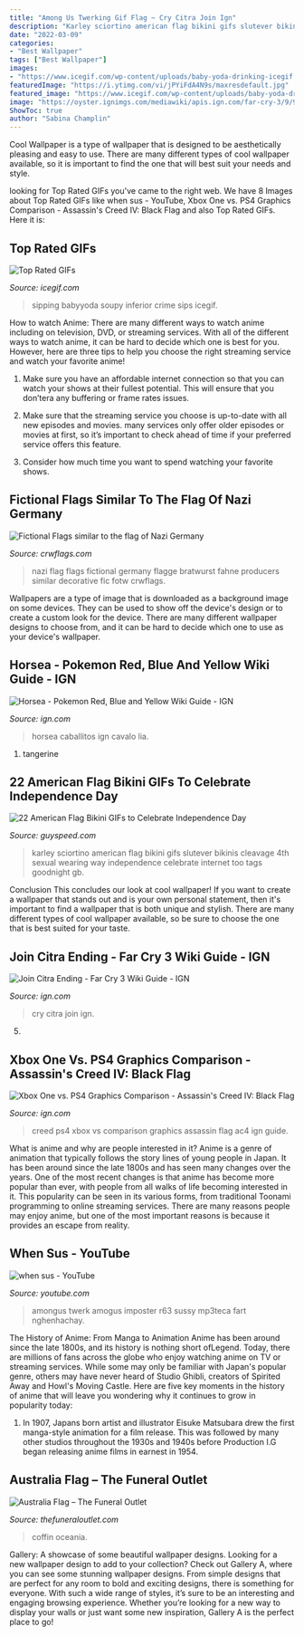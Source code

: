 ```yaml
---
title: "Among Us Twerking Gif Flag ~ Cry Citra Join Ign"
description: "Karley sciortino american flag bikini gifs slutever bikinis cleavage 4th sexual wearing way independence celebrate internet too tags goodnight gb"
date: "2022-03-09"
categories:
- "Best Wallpaper"
tags: ["Best Wallpaper"]
images:
- "https://www.icegif.com/wp-content/uploads/baby-yoda-drinking-icegif.gif"
featuredImage: "https://i.ytimg.com/vi/jPYiFdA4N9s/maxresdefault.jpg"
featured_image: "https://www.icegif.com/wp-content/uploads/baby-yoda-drinking-icegif.gif"
image: "https://oyster.ignimgs.com/mediawiki/apis.ign.com/far-cry-3/9/9f/Main_30_end_(54).jpg"
ShowToc: true
author: "Sabina Champlin"
---
```



Cool Wallpaper is a type of wallpaper that is designed to be aesthetically pleasing and easy to use. There are many different types of cool wallpaper available, so it is important to find the one that will best suit your needs and style.

	

		
looking for Top Rated GIFs you've came to the right web. We have 8 Images about Top Rated GIFs like when sus - YouTube, Xbox One vs. PS4 Graphics Comparison - Assassin&#039;s Creed IV: Black Flag and also Top Rated GIFs. Here it is:
		
    
## Top Rated GIFs

<img loading=lazy src="https://www.icegif.com/wp-content/uploads/baby-yoda-drinking-icegif.gif" onerror="this.onerror=null;this.src='https://tse1.mm.bing.net/th?id=OIP.sBrP0P42_3uAWmE1MJ3WJAHaEK&amp;pid=15.1';" alt="Top Rated GIFs">

_Source: icegif.com_

>sipping babyyoda soupy inferior crime sips icegif. 

	

How to watch Anime: There are many different ways to watch anime including on television, DVD, or streaming services.
With all of the different ways to watch anime, it can be hard to decide which one is best for you. However, here are three tips to help you choose the right streaming service and watch your favorite anime!
1. Make sure you have an affordable internet connection so that you can watch your shows at their fullest potential. This will ensure that you don’tera any buffering or frame rates issues.

2. Make sure that the streaming service you choose is up-to-date with all new episodes and movies. many services only offer older episodes or movies at first, so it’s important to check ahead of time if your preferred service offers this feature.

3. Consider how much time you want to spend watching your favorite shows.

    
## Fictional Flags Similar To The Flag Of Nazi Germany

<img loading=lazy src="http://www.crwflags.com/fotw/images/f/fic$prod2.gif" onerror="this.onerror=null;this.src='https://tse2.mm.bing.net/th?id=OIP.BtmEWhaYZf2gllnVjV_-9wHaE8&amp;pid=15.1';" alt="Fictional Flags similar to the flag of Nazi Germany">

_Source: crwflags.com_

>nazi flag flags fictional germany flagge bratwurst fahne producers similar decorative fic fotw crwflags. 

	

Wallpapers are a type of image that is downloaded as a background image on some devices. They can be used to show off the device's design or to create a custom look for the device. There are many different wallpaper designs to choose from, and it can be hard to decide which one to use as your device's wallpaper.

    
## Horsea - Pokemon Red, Blue And Yellow Wiki Guide - IGN

<img loading=lazy src="https://oyster.ignimgs.com/mediawiki/apis.ign.com/pokemon-blue-version/e/e6/Horsea.gif" onerror="this.onerror=null;this.src='https://tse4.mm.bing.net/th?id=OIP.9d2l23ZudIirU5a0oNqRFgAAAA&amp;pid=15.1';" alt="Horsea - Pokemon Red, Blue and Yellow Wiki Guide - IGN">

_Source: ign.com_

>horsea caballitos ign cavalo lia. 

	

1. tangerine 

    
## 22 American Flag Bikini GIFs To Celebrate Independence Day

<img loading=lazy src="http://guyspeed.com/files/2016/06/American-flag-bikini-cleavage.gif" onerror="this.onerror=null;this.src='https://tse4.mm.bing.net/th?id=OIP.z7s9YMBfYFYqYgbpZq08yAAAAA&amp;pid=15.1';" alt="22 American Flag Bikini GIFs to Celebrate Independence Day">

_Source: guyspeed.com_

>karley sciortino american flag bikini gifs slutever bikinis cleavage 4th sexual wearing way independence celebrate internet too tags goodnight gb. 

	

Conclusion
This concludes our look at cool wallpaper! If you want to create a wallpaper that stands out and is your own personal statement, then it's important to find a wallpaper that is both unique and stylish. There are many different types of cool wallpaper available, so be sure to choose the one that is best suited for your taste.

    
## Join Citra Ending - Far Cry 3 Wiki Guide - IGN

<img loading=lazy src="https://oyster.ignimgs.com/mediawiki/apis.ign.com/far-cry-3/9/9f/Main_30_end_(54).jpg" onerror="this.onerror=null;this.src='https://tse4.mm.bing.net/th?id=OIP.GBBixWvIo5FKGkOJoLamAAHaEK&amp;pid=15.1';" alt="Join Citra Ending - Far Cry 3 Wiki Guide - IGN">

_Source: ign.com_

>cry citra join ign. 

	

5.

    
## Xbox One Vs. PS4 Graphics Comparison - Assassin&#039;s Creed IV: Black Flag

<img loading=lazy src="http://oyster.ignimgs.com/mediawiki/apis.ign.com/assassins-creed-4/9/98/7a-AC4.gif" onerror="this.onerror=null;this.src='https://tse2.mm.bing.net/th?id=OIP.Rb3lieNgFVlOJFOFg44BPgHaEB&amp;pid=15.1';" alt="Xbox One vs. PS4 Graphics Comparison - Assassin&#039;s Creed IV: Black Flag">

_Source: ign.com_

>creed ps4 xbox vs comparison graphics assassin flag ac4 ign guide. 

	

What is anime and why are people interested in it?
Anime is a genre of animation that typically follows the story lines of young people in Japan. It has been around since the late 1800s and has seen many changes over the years. One of the most recent changes is that anime has become more popular than ever, with people from all walks of life becoming interested in it. This popularity can be seen in its various forms, from traditional Toonami programming to online streaming services. There are many reasons people may enjoy anime, but one of the most important reasons is because it provides an escape from reality.

    
## When Sus - YouTube

<img loading=lazy src="https://i.ytimg.com/vi/jPYiFdA4N9s/maxresdefault.jpg" onerror="this.onerror=null;this.src='https://tse3.mm.bing.net/th?id=OIP.FUXuRDVcjGuuMHF1Yb_SvQHaEK&amp;pid=15.1';" alt="when sus - YouTube">

_Source: youtube.com_

>amongus twerk amogus imposter r63 sussy mp3teca fart nghenhachay. 

	

The History of Anime: From Manga to Animation
Anime has been around since the late 1800s, and its history is nothing short ofLegend. Today, there are millions of fans across the globe who enjoy watching anime on TV or streaming services. While some may only be familiar with Japan's popular genre, others may have never heard of Studio Ghibli, creators of Spirited Away and Howl's Moving Castle. Here are five key moments in the history of anime that will leave you wondering why it continues to grow in popularity today:
1) In 1907, Japans born artist and illustrator Eisuke Matsubara drew the first manga-style animation for a film release. This was followed by many other studios throughout the 1930s and 1940s before Production I.G began releasing anime films in earnest in 1954.

    
## Australia Flag – The Funeral Outlet

<img loading=lazy src="https://www.thefuneraloutlet.com/wp-content/uploads/2019/12/australia_flag-1024x1024.jpg" onerror="this.onerror=null;this.src='https://tse3.mm.bing.net/th?id=OIP.QGnHrEWlX_hUnUo5iXATggHaHa&amp;pid=15.1';" alt="Australia Flag – The Funeral Outlet">

_Source: thefuneraloutlet.com_

>coffin oceania. 

	

Gallery: A showcase of some beautiful wallpaper designs.
Looking for a new wallpaper design to add to your collection? Check out Gallery A, where you can see some stunning wallpaper designs. From simple designs that are perfect for any room to bold and exciting designs, there is something for everyone. With such a wide range of styles, it’s sure to be an interesting and engaging browsing experience. Whether you’re looking for a new way to display your walls or just want some new inspiration, Gallery A is the perfect place to go!





	
	

